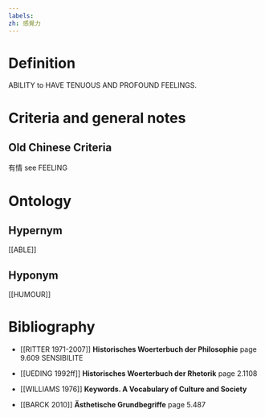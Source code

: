 ```yaml
---
labels: 
zh: 感覺力
---
```


# Definition
ABILITY to HAVE TENUOUS AND PROFOUND FEELINGS.
# Criteria and general notes
## Old Chinese Criteria
有情 see FEELING
# Ontology

## Hypernym
[[ABLE]]
## Hyponym
[[HUMOUR]]
# Bibliography
- [[RITTER 1971-2007]]
**Historisches Woerterbuch der Philosophie** page 9.609
SENSIBILITE
- [[UEDING 1992ff]]
**Historisches Woerterbuch der Rhetorik** page 2.1108

- [[WILLIAMS 1976]]
**Keywords.  A Vocabulary of Culture and Society** 

- [[BARCK 2010]]
**Ästhetische Grundbegriffe** page 5.487
